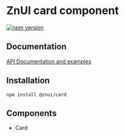 # ZnUI card component
[![npm version](https://buttons.fury.io/js/@znui%2Fbuttons.svg)](https://buttons.fury.io/js/@znui%2Fcard)

## Documentation
[API Documentation and examples](https://ui.zation.ru/)

## Installation

```
npm install @znui/card
```

## Components

- Card